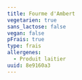 ```yaml
---
title: Fourme d'Ambert
vegetarien: true
sans_lactose: false
vegan: false
pFrais: true
type: frais
allergenes:
  - Produit laitier
uuid: 8e9160a3
---
```



